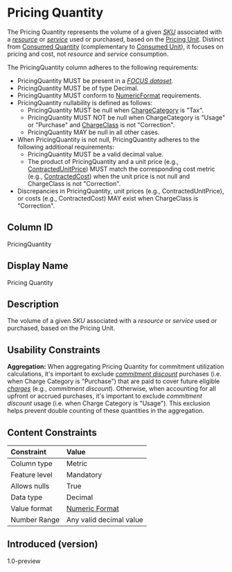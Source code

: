 # Pricing Quantity

The Pricing Quantity represents the volume of a given [*SKU*](#glossary:sku) associated with a [*resource*](#glossary:resource) or [*service*](#glossary:service) used or purchased, based on the [Pricing Unit](#pricingunit). Distinct from [Consumed Quantity](#consumedquantity) (complementary to [Consumed Unit](#consumedunit)), it focuses on pricing and cost, not *resource* and *service* consumption.

The PricingQuantity column adheres to the following requirements:

* PricingQuantity MUST be present in a [*FOCUS dataset*](#glossary:FOCUS-dataset).
* PricingQuantity MUST be of type Decimal.
* PricingQuantity MUST conform to [NumericFormat](#numericformat) requirements.
* PricingQuantity nullability is defined as follows:
  * PricingQuantity MUST be null when [ChargeCategory](#chargecategory) is "Tax".
  * PricingQuantity MUST NOT be null when ChargeCategory is "Usage" or "Purchase" and [ChargeClass](#chargeclass) is not "Correction".
  * PricingQuantity MAY be null in all other cases.
* When PricingQuantity is not null, PricingQuantity adheres to the following additional requirements:
  * PricingQuantity MUST be a valid decimal value.
  * The product of PricingQuantity and a unit price (e.g., [ContractedUnitPrice](#contractedunitprice)) MUST match the corresponding cost metric (e.g., [ContractedCost](#contractedcost)) when the unit price is not null and ChargeClass is not "Correction".
* Discrepancies in PricingQuantity, unit prices (e.g., ContractedUnitPrice), or costs (e.g., ContractedCost) MAY exist when ChargeClass is "Correction".

## Column ID

PricingQuantity

## Display Name

Pricing Quantity

## Description

The volume of a given *SKU* associated with a *resource* or *service* used or purchased, based on the Pricing Unit.

## Usability Constraints

**Aggregation:** When aggregating Pricing Quantity for commitment utilization calculations, it's important to exclude [*commitment discount*](#glossary:commitment-discount) purchases (i.e. when Charge Category is "Purchase") that are paid to cover future eligible [*charges*](#glossary:charge) (e.g., *commitment discount*). Otherwise, when accounting for all upfront or accrued purchases, it's important to exclude *commitment discount* usage (i.e. when Charge Category is "Usage"). This exclusion helps prevent double counting of these quantities in the aggregation.

## Content Constraints

|    Constraint   |      Value                |
|:----------------|:--------------------------|
| Column type     | Metric                    |
| Feature level   | Mandatory                 |
| Allows nulls    | True                      |
| Data type       | Decimal                   |
| Value format    | [Numeric Format](#numericformat) |
| Number Range    | Any valid decimal value   |

## Introduced (version)

1.0-preview
